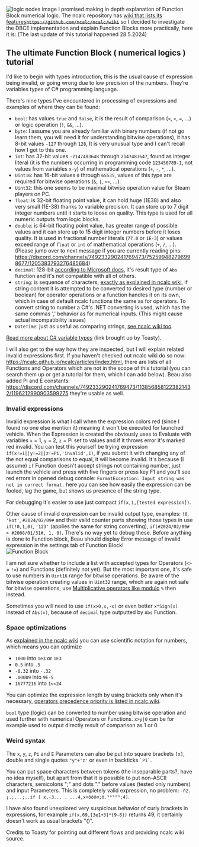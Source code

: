 ![logic nodes image](https://cdn.discordapp.com/attachments/1138568581223821432/1190805585176830053/nodes_explained.png?ex=6659badf&is=6658695f&hm=a63863a3d8c7dde1b0234f509c708767b5223978ff70dc6a11d31222c313df82&)
I promised making in depth explanation of Function Block numerical logic. The ncalc repository has [wiki that lists its features](https://ncalc.github.io/ncalc/articles/index.html )~~`https://github.com/ncalc/ncalc/wiki`~~  so I decided to investigate the DBCE implementation and explain Function Blocks more practically, here it is: (The last update of this tutorial happened 28.5.2024)

## The ultimate Function Block ( numerical logics ) tutorial

I'd like to begin with types introduction, this is the usual cause of expression being invalid, or going wrong due to low precision of the numbers. They’re variables types of C# programming language.

There's nine types I've encountered in processing of expressions and examples of where they can be found:
- `bool`: has values `true` and `false`, it is the result of comparison (`<`, `>`, `=`, ...) or logic operation (`!`, `&&`, ...).
- `byte`: I assume you are already familiar with binary numbers (if not go learn them, you will need it for understanding bitwise operations), it has 8-bit values `-127` through `128`, It is very unusual type and I can't recall how I got to this one.
- `int`: has 32-bit values `-2147483648` through `2147483647`, found as integer literal (it is the numbers occurring in programming code `123456789-1`, not values from variables `x-y`) of mathematical operations (`+`, `-`, `*`, ...).
- `Uint16`: has 16-bit values `0` through `65535`, values of this type are required for bitwise operations (`&`, `|`, `<<`, ...).
- `Uint32`: this one seems to be maximal bitwise operation value for Steam players on PC.
- `float`: is 32-bit floating point value, it can hold huge (1E38) and also very small (1E-38) thanks to variable precision. It can store up to 7 digit integer numbers until it starts to loose on quality. This type is used for all numeric outputs from logic blocks.
- `double`: is 64-bit floating point value, has greater range of possible values and it can store up to 15 digit integer numbers before it loses quality. It is used in fractional number literals (`77.0` or `1E-3`) or values exceed range of `float` or `int` of mathematical operations (`+`, `/`, ...). (Please jump over to next message if you are currently reading pins: https://discord.com/channels/749233290241769473/752599482796998677/1205383793276485684)
- `decimal`: 128-bit [according to Microsoft docs](https://learn.microsoft.com/en-us/dotnet/csharp/language-reference/builtin-types/floating-point-numeric-types#characteristics-of-the-floating-point-types), it's result type of `Abs` function and it's not compatible with all of others.
- `string`: is sequence of characters, [exactly as explained in ncalc wiki](https://ncalc.github.io/ncalc/articles/values.html#strings), if string content it is attempted to be converted to desired type (number or boolean) for operator operations or a function handles it on its own, which in case of default ncalc functions the same as for operators. To convert string to number a C#'s .NET converting is used, which has the same commas ',' behavior as for numerical inputs. (This might cause actual incompatibility issues)
- `DateTime`: just as useful as comparing strings, [see ncalc wiki too](https://ncalc.github.io/ncalc/articles/values.html#datetime).

[Read more about C# variable types](https://learn.microsoft.com/en-us/dotnet/csharp/language-reference/language-specification/types#835-simple-types) (link brought up by Toasty).

I will also get to the way how they are inspected, but I will explain related invalid expressions first. If you haven't checked out ncalc wiki do so now: https://ncalc.github.io/ncalc/articles/index.html, there are lists of all Functions and Operators which are not in the scope of this tutorial (you can search them up or get a tutorial for them, which I can add below). Beau also added Pi and E constants: https://discord.com/channels/749233290241769473/1138568581223821432/1196212990903599275 they're usable as well.

### Invalid expressions

Invalid expression is what I call when the expression colors red (since I found no one else mention it) meaning it won't be executed for launched vehicle. When the Expression is created the obviously uses to Evaluate with variables `x` = 1, `y` = 2, `z` = Pi set to values and if it throws error it's marked red invalid. You can test this yourself be trying expression `if(x!=1||y!=2||z!=Pi,'invalid',1)`, if you submit it with changing any of the not equal comparisons to equal, it will become invalid. It's because (I assume) `if` Function doesn't accept strings not containing number, just launch the vehicle and press with five fingers or press key F1 and you'll see red errors in opened debug console: `FormatException: Input string was not in correct format.` here you can see how easily the expression can be fooled, lag the game, but shows us presence of the string type.

For debugging it's easier to use just compact `if(x,1,[tested expression])`.

Other cause of invalid expression can be invalid output type, examples: `!0`, `'kot'`, `#2024/02/09#` and their valid counter parts showing those types in use `if(!0,1,0)`, `'123'` (applies the same for string converting), `if(#2024/02/09# > #2008/01/31#, 1, 0)`. There's no way yet to debug these. Before anything is done to Function block, Beau should display Error message of invalid expression in the settings tab of Function Block!  
![Function Block](https://cdn.discordapp.com/attachments/752599482796998677/1205383868270645259/image.png?ex=66595f35&is=66580db5&hm=966cc5b0eaf3d6336c227982c9ccefbc0dd78f0a11061f5f4fc87d192252ddfc&)

I am not sure whether to include a list with accepted types for Operators (`<>` = `!=`) and Functions (definitely not yet). But the most important one, it's safe to use numbers in `Uint16` range for bitwise operations. Be aware of the bitwise operation creating values in `Uint32` range, which are again not safe for bitwise operations, use [Multiplicative operators like modulo](https://ncalc.github.io/ncalc/articles/operators.html#multiplicative) `%` then instead.

Sometimes you will need to use `if(x>0,x,-x)` or even better `x*Sign(x)` instead of `Abs(x)`, because of `decimal` type outputted  by `Abs` Function.

### Space optimizations

As [explained in the ncalc wiki](https://ncalc.github.io/ncalc/articles/values.html#scientific-notation) you can use scientific notation for numbers, which means you can optimize
* `1000` into `1e3` or `1E3`
* `0.5` into `.5`
* `-0.32` into `-.32`
* `.00009` into `9E-5`
* `16777216` into `1<<24`

You can optimize the expression length by using brackets only when it's necessary, [operators precedence priority is listed in ncalc wiki](https://ncalc.github.io/ncalc/articles/operators.html).

`bool` type (logic) can be converted to number using bitwise operation and used further with numerical Operators or Functions. `x>y|0` can be for example used to output directly result of comparison as 1 or 0.

### Weird syntax

The `x`, `y`, `z`, `Pi` and `E` Parameters can also be put into square brackets `[x]`, double and single quotes `"y"+'z'` or even in backticks `` `Pi` ``.

You can put space characters between tokens (the inseparable parts?, have no idea myself), but apart from that it is possible to put non-ASCII characters, semicolons ";" and dots "." before values (tested only numbers) and input Parameters. This is completely valid expression, no problem: `-ň2.¡.;...;..if ( x,-3... . ...4,x+ôôô∅;ô.⁹⁶⁹⁶⁹;4)`.

I have also found unexplored very suspicious behavior of curly brackets in expressions, for example `if(x,69,{3e1+3}*{9-8})` returns 49, it certainly doesn't work as usual brackets "()".

Credits to Toasty for pointing out different flows and providing ncalc wiki source.  
